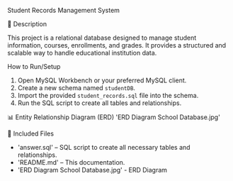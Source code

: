 Student Records Management System

📌 Description

This project is a relational database designed to manage student information, courses, enrollments, and grades. It provides a structured and scalable way to handle educational institution data.

How to Run/Setup
1. Open MySQL Workbench or your preferred MySQL client.
2. Create a new schema named `studentDB`.
3. Import the provided `student_records.sql` file into the schema.
4. Run the SQL script to create all tables and relationships.

📊 Entity Relationship Diagram (ERD)
'ERD Diagram School Database.jpg'

📁 Included Files
- 'answer.sql' – SQL script to create all necessary tables and relationships.
- 'README.md' – This documentation.
- 'ERD Diagram School Database.jpg' - ERD Diagram
